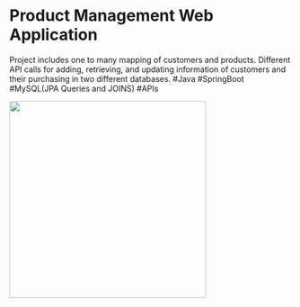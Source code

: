 # Product Management Web Application
 Project includes one to many mapping of customers and products. Different  API calls for adding, retrieving, and updating information of customers and their purchasing in two different databases.
#Java  #SpringBoot  #MySQL(JPA Queries and JOINS)  #APIs

<p aign="center">
 <img src="assets/customerproduct" width="350"/>
 </p>
